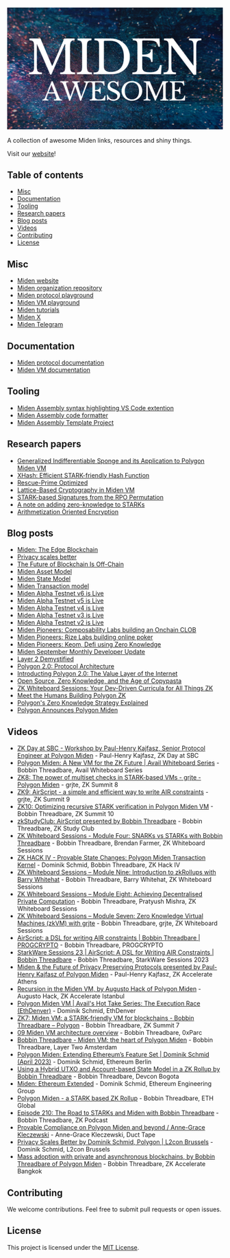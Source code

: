 ![Awesome Miden image](awesome-miden.png)

A collection of awesome Miden links, resources and shiny things.

Visit our [website](https://miden.xyz/)!

## Table of contents

- [Misc](#misc)
- [Documentation](#documentation)
- [Tooling](#tooling)
- [Research papers](#research-papers)
- [Blog posts](#blog-posts)
- [Videos](#videos)
- [Contributing](#contributing)
- [License](#license)

## Misc

- [Miden website](https://miden.xyz/)
- [Miden organization repository](https://github.com/0xMiden)
- [Miden protocol playground](https://miden-playground.pages.dev/)
- [Miden VM playground](https://0xmiden.github.io/examples/)
- [Miden tutorials](https://github.com/0xMiden/miden-tutorials)
- [Miden X](https://twitter.com/0xMiden)
- [Miden Telegram](https://t.me/BuildOnMiden)

## Documentation

- [Miden protocol documentation](https://0xmiden.github.io/miden-docs)
- [Miden VM documentation](https://0xmiden.github.io/miden-vm/)

## Tooling

- [Miden Assembly syntax highlighting VS Code extention](https://marketplace.visualstudio.com/items?itemName=dlock.miden-assembly)
- [Miden Assembly code formatter](https://crates.io/crates/masm-formatter)
- [Miden Assembly Template Project](https://github.com/partylikeits1983/masm-project-template)

## Research papers

- [Generalized Indifferentiable Sponge and its Application to Polygon Miden VM](https://eprint.iacr.org/2024/911)
- [XHash: Efficient STARK-friendly Hash Function](https://eprint.iacr.org/2023/1045)
- [Rescue-Prime Optimized](https://eprint.iacr.org/2022/1577)
- [Lattice-Based Cryptography in Miden VM](https://eprint.iacr.org/2022/1041)
- [STARK-based Signatures from the RPO Permutation](https://eprint.iacr.org/2024/1553)
- [A note on adding zero-knowledge to STARKs](https://eprint.iacr.org/2024/1037)
- [Arithmetization Oriented Encryption](https://eprint.iacr.org/2023/1668)

## Blog posts

- [Miden: The Edge Blockchain](https://miden.xyz/resource/blog/vision)
- [Privacy scales better](https://polygon.technology/blog/privacy-a-fundamental-right-and-a-practical-necessity)
- [The Future of Blockchain Is Off-Chain](https://miden.xyz/resource/blog/the-future-of-blockchains-is-off-chain)
- [Miden Asset Model](https://miden.xyz/resource/blog/assets)
- [Miden State Model](https://miden.xyz/resource/blog/state)
- [Miden Transaction model](https://miden.xyz/resource/blog/transactions)
- [Miden Alpha Testnet v6 is Live](https://polygon.technology/blog/polygon-miden-alpha-testnet-v6-is-live)
- [Miden Alpha Testnet v5 is Live](https://polygon.technology/blog/polygon-miden-alpha-testnet-v5-is-live)
- [Miden Alpha Testnet v4 is Live](https://polygon.technology/blog/polygon-miden-alpha-testnet-v4-is-live)
- [Miden Alpha Testnet v3 is Live](https://polygon.technology/blog/polygon-miden-alpha-testnet-v3-is-live)
- [Miden Alpha Testnet v2 is Live](https://polygon.technology/blog/polygon-miden-alpha-testnet-v-2-live)
- [Miden Pioneers: Composability Labs building an Onchain CLOB](https://polygon.technology/blog/miden-pioneers-composability-labs-is-building-spark-a-superfast-onchain-clob-with-a-state-minimized-approach)
- [Miden Pioneers: Rize Labs building online poker](https://polygon.technology/blog/miden-pioneers-how-rize-labs-is-building-fairness-into-online-poker-with-aze)
- [Miden Pioneers: Keom, Defi using Zero Knowledge](https://polygon.technology/blog/miden-pioneers-keom-is-reinterpreting-defi-with-zero-knowledge-rails)
- [Miden September Monthly Developer Update](https://polygon.technology/blog/polygon-miden-sprinting-towards-testnet-september-update)
- [Layer 2 Demystified](https://polygon.technology/blog/layer-2-demystified-how-polygon-scales-ethereum)
- [Polygon 2.0: Protocol Architecture](https://polygon.technology/blog/polygon-2-0-protocol-vision-and-architecture)
- [Introducting Polygon 2.0: The Value Layer of the Internet](https://polygon.technology/blog/introducing-polygon-2-0-the-value-layer-of-the-internet)
- [Open Source, Zero Knowledge, and the Age of Copypasta](https://polygon.technology/blog/open-source-zero-knowledge-and-the-age-of-copypasta)
- [ZK Whiteboard Sessions: Your Dev-Driven Curricula for All Things ZK](https://polygon.technology/blog/zk-whiteboard-sessions-your-dev-driven-curricula-for-all-things-zero-knowledge)
- [Meet the Humans Building Polygon ZK](https://polygon.technology/blog/meet-the-humans-building-polygon-zk)
- [Polygon's Zero Knowledge Strategy Explained](https://polygon.technology/blog/polygons-zero-knowledge-strategy-explained)
- [Polygon Announces Polygon Miden](https://polygon.technology/blog/polygon-announces-polygon-miden-a-stark-based-ethereum-compatible-rollup)

## Videos

- [ZK Day at SBC - Workshop by Paul-Henry Kajfasz, Senior Protocol Engineer at Polygon Miden](https://www.youtube.com/watch?v=RdeIx4LHb2A) - Paul-Henry Kajfasz, ZK Day at SBC
- [Polygon Miden: A New VM for the ZK Future | Avail Whiteboard Series](https://www.youtube.com/watch?v=QuLhkaszLtA&list=PLslsfan1R_z20bEgUU_ZyY64AHx5C6vgg&index=1&t=1s) - Bobbin Threadbare, Avail Whiteboard Series
- [ZK8: The power of multiset checks in STARK-based VMs - grjte - Polygon Miden](https://www.youtube.com/watch?v=PA8jT_POYUo&list=PLslsfan1R_z20bEgUU_ZyY64AHx5C6vgg&index=2) - grjte, ZK Summit 8
- [ZK9: AirScript - a simple and efficient way to write AIR constraints](https://www.youtube.com/watch?v=PA8jT_POYUo&list=PLslsfan1R_z20bEgUU_ZyY64AHx5C6vgg&index=2) - grjte, ZK Summit 9
- [ZK10: Optimizing recursive STARK verification in Polygon Miden VM](https://www.youtube.com/watch?v=uL2J31dQfLI&list=PLslsfan1R_z20bEgUU_ZyY64AHx5C6vgg&index=4) - Bobbin Threadbare, ZK Summit 10
- [zkStudyClub: AirScript presented by Bobbin Threadbare]() - Bobbin Threadbare, ZK Study Club
- [ZK Whiteboard Sessions - Module Four: SNARKs vs STARKs with Bobbin Threadbare](https://www.youtube.com/watch?v=qUrA97TG2YU&list=PLslsfan1R_z20bEgUU_ZyY64AHx5C6vgg&index=6) - Bobbin Threadbare, Brendan Farmer, ZK Whiteboard Sessions
- [ZK HACK IV - Provable State Changes: Polygon Miden Transaction Kernel](https://www.youtube.com/watch?v=V4fzsti11qU&list=PLslsfan1R_z20bEgUU_ZyY64AHx5C6vgg&index=7) - Dominik Schmid, Bobbin Threadbare, ZK Hack IV
- [ZK Whiteboard Sessions – Module Nine: Introduction to zkRollups with Barry Whitehat](https://www.youtube.com/watch?v=lJS4z2n4P1E&list=PLslsfan1R_z20bEgUU_ZyY64AHx5C6vgg&index=8) - Bobbin Threadbare, Barry Whitehat, ZK Whiteboard Sessions
- [ZK Whiteboard Sessions – Module Eight: Achieving Decentralised Private Computation](https://www.youtube.com/watch?v=_oW29AOKWTs&list=PLslsfan1R_z20bEgUU_ZyY64AHx5C6vgg&index=9) - Bobbin Threadbare, Pratyush Mishra, ZK Whiteboard Sessions
- [ZK Whiteboard Sessions – Module Seven: Zero Knowledge Virtual Machines (zkVM) with grjte](https://www.youtube.com/watch?v=GRFPGJW0hic&list=PLslsfan1R_z20bEgUU_ZyY64AHx5C6vgg&index=10) - Bobbin Threadbare, grjte, ZK Whiteboard Sessions
- [AirScript: a DSL for writing AIR constraints | Bobbin Threadbare | PROGCRYPTO](https://www.youtube.com/watch?v=UxCW33hvnfc&list=PLslsfan1R_z20bEgUU_ZyY64AHx5C6vgg&index=11) - Bobbin Threadbare, PROGCRYPTO
- [StarkWare Sessions 23 | AirScript: A DSL for Writing AIR Constraints | Bobbin Threadbare](https://www.youtube.com/watch?v=8Rk2DOD4ba8&list=PLslsfan1R_z20bEgUU_ZyY64AHx5C6vgg&index=12) - Bobbin Threadbare, StarkWare Sessions 2023
- [Miden & the Future of Privacy Preserving Protocols presented by Paul-Henry Kajfasz of Polygon Miden](https://www.youtube.com/watch?v=GC4jR2rh-5U&list=PLslsfan1R_z20bEgUU_ZyY64AHx5C6vgg&index=13&t=3s) - Paul-Henry Kajfasz, ZK Accelerate Athens
- [Recursion in the Miden VM, by Augusto Hack of Polygon Miden](https://www.youtube.com/watch?v=P1ZM6Ead6fo&list=PLslsfan1R_z20bEgUU_ZyY64AHx5C6vgg&index=14) - Augusto Hack, ZK Accelerate Istanbul
- [Polygon Miden VM | Avail's Hot Take Series: The Execution Race (EthDenver)](https://www.youtube.com/watch?v=fl51Cer7-bY&list=PLslsfan1R_z20bEgUU_ZyY64AHx5C6vgg&index=15) - Dominik Schmid, EthDenver
- [ZK7: Miden VM: a STARK-friendly VM for blockchains - Bobbin Threadbare – Polygon](https://www.youtube.com/watch?v=81UAaiIgIYA&list=PLslsfan1R_z20bEgUU_ZyY64AHx5C6vgg&index=16) - Bobbin Threadbare, ZK Summit 7
- [09 Miden VM architecture overview](https://www.youtube.com/watch?v=mO5ZDrjtb3I&list=PLslsfan1R_z20bEgUU_ZyY64AHx5C6vgg&index=17) - Bobbin Threadbare, 0xParc
- [Bobbin Threadbare - Miden VM: the heart of Polygon Miden](https://www.youtube.com/watch?v=S2NfpC8cJog&list=PLslsfan1R_z20bEgUU_ZyY64AHx5C6vgg&index=18&t=1137s) - Bobbin Threadbare, Layer Two Amsterdam
- [Polygon Miden: Extending Ethereum’s Feature Set | Dominik Schmid (April 2023)](https://www.youtube.com/watch?v=jMTMidok9sA&list=PLslsfan1R_z20bEgUU_ZyY64AHx5C6vgg&index=19) - Dominik Schmid, Ethereum Berlin
- [Using a Hybrid UTXO and Account-based State Model in a ZK Rollup by Bobbin Threadbare](https://www.youtube.com/watch?v=TEPY19-hie4&list=PLslsfan1R_z20bEgUU_ZyY64AHx5C6vgg&index=20) - Bobbin Threadbare, Devcon Bogota
- [Miden: Ethereum Extended](https://www.youtube.com/watch?v=FEh7mYASia4&list=PLslsfan1R_z20bEgUU_ZyY64AHx5C6vgg&index=21) - Dominik Schmid, Ethereum Engineering Group
- [Polygon Miden - a STARK based ZK Rollup](https://www.youtube.com/watch?v=pLu7XeEN-f4&list=PLslsfan1R_z20bEgUU_ZyY64AHx5C6vgg&index=22) - Bobbin Threadbare, ETH Global
- [Episode 210: The Road to STARKs and Miden with Bobbin Threadbare](https://www.youtube.com/watch?v=cpGb6daIKm4&list=PLslsfan1R_z20bEgUU_ZyY64AHx5C6vgg&index=23) - Bobbin Threadbare, ZK Podcast
- [Provable Compliance on Polygon Miden and beyond / Anne-Grace Kleczewski](https://www.youtube.com/watch?v=t6NQ8nFDMvg) - Anne-Grace Kleczewski, Duct Tape
- [Privacy Scales Better by Dominik Schmid, Polygon | L2con Brussels](https://www.youtube.com/watch?v=gmamoa8N_N0) - Dominik Schmid, L2con Brussels
- [Mass adoption with private and asynchronous blockchains, by Bobbin Threadbare of Polygon Miden](https://www.youtube.com/watch?v=pfX6T29TolY) - Bobbin Threadbare, ZK Accelerate Bangkok

## Contributing

We welcome contributions. Feel free to submit pull requests or open issues.

## License

This project is licensed under the [MIT License](LICENSE).
